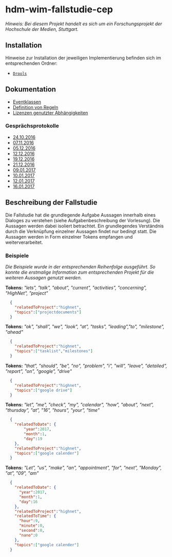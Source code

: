 # hdm-wim-fallstudie-cep

*Hinweis: Bei diesem Projekt handelt es sich um ein Forschungsprojekt der Hochschule der Medien, Stuttgart.*


## Installation
Hinweise zur Installation der jeweiligen Implementierung befinden sich im entsprechenden Ordner:
*   [`Drools`](https://github.com/Purii/hdm-wim-fallstudie-cep/tree/master/drools/README.md)

## Dokumentation
*   [Eventklassen](/hdm-wim-fallstudie-cep/tree/master/docs/Eventklassen.md)
*   [Definition von Regeln](/hdm-wim-fallstudie-cep/docs/Regeln.md)
*   [Lizenzen genutzter Abhängigkeiten](/hdm-wim-fallstudie-cep/docs/ThirdPartyLicenses.md)

### Gesprächsprotokolle
*   [24.10.2016](/hdm-wim-fallstudie-cep/docs/2016-10/Okt-24.md)
*   [07.11.2016](/hdm-wim-fallstudie-cep/docs/2016-11/Nov-07.md)
*   [05.12.2016](/hdm-wim-fallstudie-cep/docs/2016-12/Dez-05.md)
*   [12.12.2016](/hdm-wim-fallstudie-cep/docs/2016-12/Dez-12.md)
*   [19.12.2016](/hdm-wim-fallstudie-cep/docs/2016-12/Dez-19.md)
*   [21.12.2016](/hdm-wim-fallstudie-cep/docs/2016-12/Dez-21.md)
*   [09.01.2017](/hdm-wim-fallstudie-cep/docs/2016-12/Jan-09.md)
*   [10.01.2017](/hdm-wim-fallstudie-cep/docs/2016-12/Jan-10.md)
*   [12.01.2017](/hdm-wim-fallstudie-cep/docs/2016-12/Jan-12.md)
*   [16.01.2017](/hdm-wim-fallstudie-cep/docs/2016-12/Jan-16.md)

## Beschreibung der Fallstudie
Die Fallstudie hat die grundlegende Aufgabe Aussagen innerhalb eines Dialoges zu verstehen (siehe Aufgabenbeschreibung der Vorlesung). Die Aussagen werden dabei isoliert betrachtet. Ein grundlegendes Verständnis durch die Verknüpfung einzelner Aussagen findet nur bedingt statt.
Die Aussagen werden in Form einzelner Tokens empfangen und weiterverarbeitet.

### Beispiele
*Die Beispiele wurde in der entsprechenden Reihenfolge ausgeführt. So konnte die erstmalige Information zum entsprechenden Projekt für die weiteren Aussagen genutzt werden.*

**Tokens:** *"lets", "talk", "about", "current",  "activities", "concerning", "HighNet", "project"*

```json
  {
    "relatedToProject":"highnet",
    "topics":["projectdocuments"]
  }
```

 **Tokens:** *"ok", "shall", "we", "look", "at", "tasks", "leading","to", "milestone", "ahead"*

```json
  {
    "relatedToProject":"highnet",
    "topics":["tasklist","milestones"]
  }
```

**Tokens:** *"that", "should", "be", "no", "problem", "i", "will", "leave", "detailed", "report", "on", "google", "drive"*

```json
  {
    "relatedToProject":"highnet",
    "topics":["google drive"]
  }
```

**Tokens:** *"let", "me", "check", "my", "calendar", "how", "about", "next", "thursday", "at", "16", "hours", "your", "time"*

```json
  {
    "relatedToDate": {
        "year":2017,
        "month":1,
        "day":19
    },
    "relatedToProject":"highnet",
    "topics":["google calender"]
  }
```

**Tokens:** *"Let", "us", "make", "an", "appointment", "for", "next", "Monday", "at", "09", "am"*

```json
  {
    "relatedToDate": {
      "year":2017,
      "month":1,
      "day":16
    },
    "relatedToProject":"highnet",
    "relatedToTime": {
      "hour":9,
      "minute":0,
      "second":0,
      "nano":0
    },
    "topics":["google calender"]
  }
```
